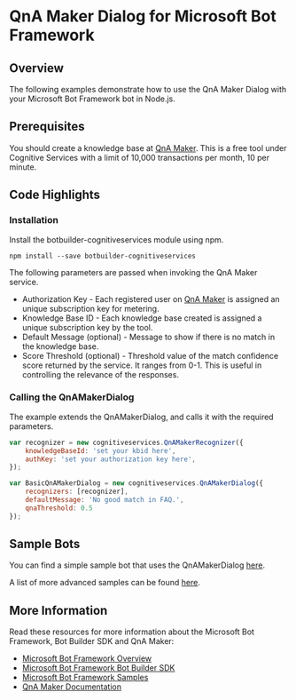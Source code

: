 # QnA Maker Dialog for Microsoft Bot Framework

## Overview
The following examples demonstrate how to use the QnA Maker Dialog with your Microsoft Bot Framework bot in Node.js.

## Prerequisites
You should create a knowledge base at [QnA Maker](https://qnamaker.ai). This is a free tool under Cognitive Services with a limit of 10,000 transactions per month, 10 per minute.

## Code Highlights

### Installation
Install the botbuilder-cognitiveservices  module using npm.

`npm install --save botbuilder-cognitiveservices`

The following parameters are passed when invoking the QnA Maker service.
+ Authorization Key - Each registered user on [QnA Maker](https://qnamaker.ai) is assigned an unique subscription key for metering.
+ Knowledge Base ID - Each knowledge base created is assigned a unique subscription key by the tool.
+ Default Message (optional) - Message to show if there is no match in the knowledge base.
+ Score Threshold (optional) - Threshold value of the match confidence score returned by the service. It ranges from 0-1. This is useful in controlling the relevance of the responses.

### Calling the QnAMakerDialog
The example extends the QnAMakerDialog, and calls it with the required parameters.

```js
var recognizer = new cognitiveservices.QnAMakerRecognizer({
	knowledgeBaseId: 'set your kbid here',
	authKey: 'set your authorization key here',
});

var BasicQnAMakerDialog = new cognitiveservices.QnAMakerDialog({
	recognizers: [recognizer],
	defaultMessage: 'No good match in FAQ.',
	qnaThreshold: 0.5
});
```

## Sample Bots
You can find a simple sample bot that uses the QnAMakerDialog [here](samples/QnAMaker/QnAMakerSimpleBot/app.js).

A list of more advanced samples can be found [here](samples/QnAMaker/README.md).

## More Information
Read these resources for more information about the Microsoft Bot Framework, Bot Builder SDK and QnA Maker:

* [Microsoft Bot Framework Overview](https://docs.microsoft.com/en-us/bot-framework/)
* [Microsoft Bot Framework Bot Builder SDK](https://github.com/Microsoft/BotBuilder)
* [Microsoft Bot Framework Samples](https://github.com/Microsoft/BotBuilder-Samples)
* [QnA Maker Documentation](https://qnamaker.ai/Documentation)

